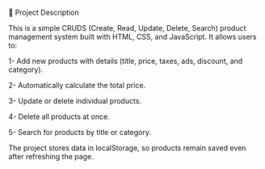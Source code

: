 📌 Project Description

This is a simple CRUDS (Create, Read, Update, Delete, Search) product management system built with HTML, CSS, and JavaScript.
It allows users to:

1- Add new products with details (title, price, taxes, ads, discount, and category).

2- Automatically calculate the total price.

3- Update or delete individual products.

4- Delete all products at once.

5- Search for products by title or category.

The project stores data in localStorage, so products remain saved even after refreshing the page.
